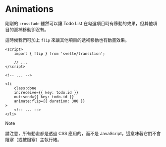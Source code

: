 # Animations

剛剛的 `crossfade` 雖然可以讓 Todo List 在勾選項目時有移動的效果，但其他項目的遞補移動卻沒有。

這時候我們可加上 `flip` 來讓其他項目的遞補移動也有動畫效果。

```svelte
<script>
    import { flip } from 'svelte/transition';

    // ...
</script>

<!-- ... -->

<li
    class:done
    in:receive={{ key: todo.id }}
    out:send={{ key: todo.id }}
    animate:flip={{ duration: 300 }}
>
    <!-- ... -->
</li>
```

> [!NOTE]
>
> 請注意，所有動畫都是透過 CSS 應用的，而不是 JavaScript，這意味著它們不會阻塞（或被阻塞）主執行緒。

